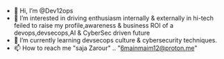 - 👋 Hi, I’m @Dev12ops 
- 👀 I’m interested in driving enthusiasm internally & externally in hi-tech feiled to raise my profile,awareness & business ROI of a devops,devsecops,AI & CyberSec driven future 
- 🌱 I’m currently learning devsecops culture & cybersecurity techniques.
- 📫 How to reach me "saja Zarour" .. "6mainmaim12@proton.me"

<!---
Dev12ops/Dev12ops is a ✨ special ✨ repository because its `README.md` (this file) appears on your GitHub profile.
You can click the Preview link to take a look at your changes.
--->

